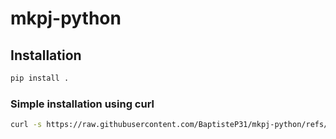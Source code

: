 # mkpj-python

## Installation

```sh
pip install .
```

### Simple installation using curl
```sh
curl -s https://raw.githubusercontent.com/BaptisteP31/mkpj-python/refs/heads/main/install.sh | bash
```